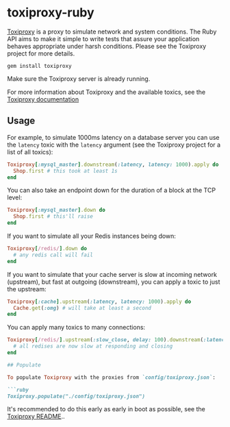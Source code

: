 # toxiproxy-ruby

[Toxiproxy](https://github.com/shopify/toxiproxy) is a proxy to simulate network
and system conditions. The Ruby API aims to make it simple to write tests that
assure your application behaves appropriate under harsh conditions. Please see
the Toxiproxy project for more details.

```
gem install toxiproxy
```

Make sure the Toxiproxy server is already running.

For more information about Toxiproxy and the available toxics, see the [Toxiproxy
documentation](https://github.com/shopify/toxiproxy)

## Usage

For example, to simulate 1000ms latency on a database server you can use the
`latency` toxic with the `latency` argument (see the Toxiproxy project for a
list of all toxics):

```ruby
Toxiproxy[:mysql_master].downstream(:latency, latency: 1000).apply do
  Shop.first # this took at least 1s
end
```

You can also take an endpoint down for the duration of a block at the TCP level:

```ruby
Toxiproxy[:mysql_master].down do
  Shop.first # this'll raise
end
```

If you want to simulate all your Redis instances being down:

```ruby
Toxiproxy[/redis/].down do
  # any redis call will fail
end
```

If you want to simulate that your cache server is slow at incoming network
(upstream), but fast at outgoing (downstream), you can apply a toxic to just the
upstream:

```ruby
Toxiproxy[:cache].upstream(:latency, latency: 1000).apply do
  Cache.get(:omg) # will take at least a second
end
```

You can apply many toxics to many connections:

```ruby
Toxiproxy[/redis/].upstream(:slow_close, delay: 100).downstream(:latency, jitter: 300).apply do
  # all redises are now slow at responding and closing
end

## Populate

To populate Toxiproxy with the proxies from `config/toxiproxy.json`:

```ruby
Toxiproxy.populate("./config/toxiproxy.json")
```

It's recommended to do this early as early in boot as possible, see the
[Toxiproxy README](https://github.com/shopify/toxiproxy#Usage)..
